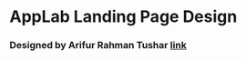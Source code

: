 # AppLab Landing Page Design

### Designed by **Arifur Rahman Tushar** [link](https://dribbble.com/shots/8641810-Freebie-App-landing-page)
